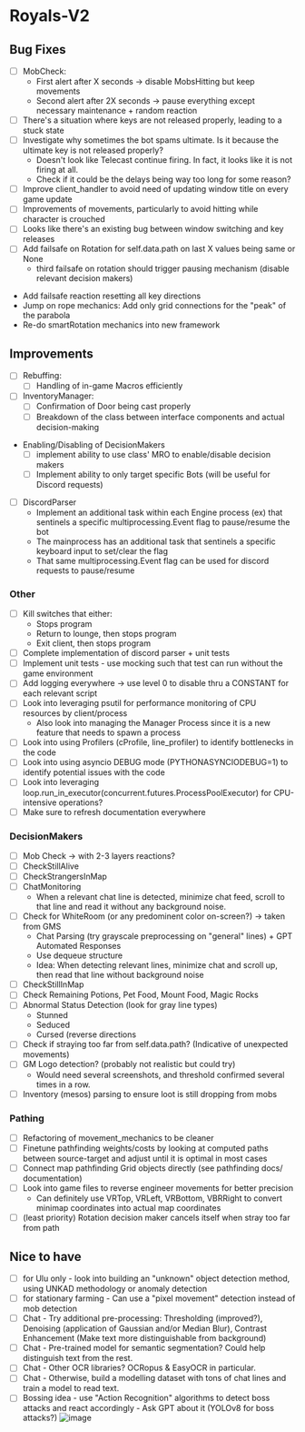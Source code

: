# Royals-V2

## Bug Fixes
- [ ] MobCheck:
  - First alert after X seconds -> disable MobsHitting but keep movements
  - Second alert after 2X seconds -> pause everything except necessary maintenance + random reaction
- [ ] There's a situation where keys are not released properly, leading to a stuck state
- [ ] Investigate why sometimes the bot spams ultimate. Is it because the ultimate key is not released properly?
  - Doesn't look like Telecast continue firing. In fact, it looks like it is not firing at all.
  - Check if it could be the delays being way too long for some reason?
- [ ] Improve client_handler to avoid need of updating window title on every game update
- [ ] Improvements of movements, particularly to avoid hitting while character is crouched
- [ ] Looks like there's an existing bug between window switching and key releases
- [ ] Add failsafe on Rotation for self.data.path on last X values being same or None
  - third failsafe on rotation should trigger pausing mechanism (disable relevant decision makers)
- Add failsafe reaction resetting all key directions
- Jump on rope mechanics: Add only grid connections for the "peak" of the parabola
- Re-do smartRotation mechanics into new framework

## Improvements
- [ ] Rebuffing:
  - [ ] Handling of in-game Macros efficiently
   
- [ ] InventoryManager:
  - [ ] Confirmation of Door being cast properly
  - [ ] Breakdown of the class between interface components and actual decision-making

- Enabling/Disabling of DecisionMakers 
  - [ ] implement ability to use class' MRO to enable/disable decision makers
  - [ ] Implement ability to only target specific Bots (will be useful for Discord requests)

- [ ] DiscordParser
  - Implement an additional task within each Engine process (ex) that sentinels a specific multiprocessing.Event flag to pause/resume the bot
  - The mainprocess has an additional task that sentinels a specific keyboard input to set/clear the flag
  - That same multiprocessing.Event flag can be used for discord requests to pause/resume

### Other
- [ ] Kill switches that either:
    - Stops program
    - Return to lounge, then stops program
    - Exit client, then stops program
- [ ] Complete implementation of discord parser + unit tests
- [ ] Implement unit tests - use mocking such that test can run without the game environment
- [ ] Add logging everywhere -> use level 0 to disable thru a CONSTANT for each relevant script
- [ ] Look into leveraging psutil for performance monitoring of CPU resources by client/process
  - Also look into managing the Manager Process since it is a new feature that needs to spawn a process
- [ ] Look into using Profilers (cProfile, line_profiler) to identify bottlenecks in the code
- [ ] Look into using asyncio DEBUG mode (PYTHONASYNCIODEBUG=1) to identify potential issues with the code
- [ ] Look into leveraging loop.run_in_executor(concurrent.futures.ProcessPoolExecutor) for CPU-intensive operations?
- [ ] Make sure to refresh documentation everywhere

### DecisionMakers
- [ ] Mob Check -> with 2-3 layers reactions?
- [ ] CheckStillAlive
- [ ] CheckStrangersInMap
- [ ] ChatMonitoring
  - When a relevant chat line is detected, minimize chat feed, scroll to that line and read it without any background noise.
- [ ] Check for WhiteRoom (or any predominent color on-screen?) -> taken from GMS
  - Chat Parsing (try grayscale preprocessing on "general" lines) + GPT Automated Responses
  - Use dequeue structure
  - Idea: When detecting relevant lines, minimize chat and scroll up, then read that line without background noise
- [ ] CheckStillInMap
- [ ] Check Remaining Potions, Pet Food, Mount Food, Magic Rocks
- [ ] Abnormal Status Detection (look for gray line types)
  - Stunned
  - Seduced
  - Cursed (reverse directions
- [ ] Check if straying too far from self.data.path? (Indicative of unexpected movements)
- [ ] GM Logo detection? (probably not realistic but could try)
    - Would need several screenshots, and threshold confirmed several times in a row.
- [ ] Inventory (mesos) parsing to ensure loot is still dropping from mobs

### Pathing
- [ ] Refactoring of movement_mechanics to be cleaner
- [ ] Finetune pathfinding weights/costs by looking at computed paths between source-target and adjust until it is optimal in most cases
- [ ] Connect map pathfinding Grid objects directly (see pathfinding docs/ documentation)
- [ ] Look into game files to reverse engineer movements for better precision
  - Can definitely use VRTop, VRLeft, VRBottom, VBRRight to convert minimap coordinates into actual map coordinates
- [ ] (least priority) Rotation decision maker cancels itself when stray too far from path

## Nice to have
  - [ ] for Ulu only - look into building an "unknown" object detection method, using UNKAD methodology or anomaly detection
  - [ ] for stationary farming - Can use a "pixel movement" detection instead of mob detection
  - [ ] Chat - Try additional pre-processing: Thresholding (improved?), Denoising (application of Gaussian and/or Median Blur), Contrast Enhancement (Make text more distinguishable from background)
  - [ ] Chat - Pre-trained model for semantic segmentation? Could help distinguish text from the rest.
  - [ ] Chat - Other OCR libraries? OCRopus & EasyOCR in particular.
  - [ ] Chat - Otherwise, build a modelling dataset with tons of chat lines and train a model to read text.
  - [ ] Bossing idea - use "Action Recognition" algorithms to detect boss attacks and react accordingly - Ask GPT about it (YOLOv8 for boss attacks?)
![image](https://github.com/FlawlessNa/Royals-V2/assets/106719178/c2620077-d36e-4a8d-b39b-f200a196cd2e)
